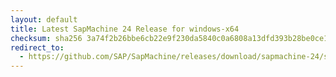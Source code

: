 ```yaml
---
layout: default
title: Latest SapMachine 24 Release for windows-x64
checksum: sha256 3a74f2b26bbe6cb22e9f230da5840c0a6808a13dfd393b28be0ce16c24827d08
redirect_to:
  - https://github.com/SAP/SapMachine/releases/download/sapmachine-24/sapmachine-jre-24_windows-x64_bin.zip
---
```

